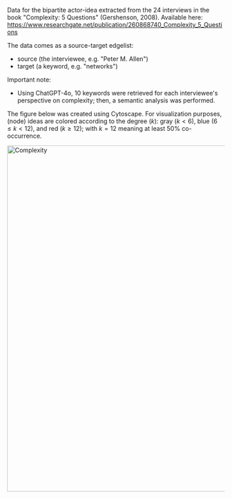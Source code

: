 Data for the bipartite actor-idea extracted from the 24 interviews in the book "Complexity: 5 Questions" (Gershenson, 2008). Available here: https://www.researchgate.net/publication/260868740_Complexity_5_Questions

The data comes as a source-target edgelist:
* source (the interviewee, e.g. "Peter M. Allen")
* target (a keyword, e.g. "networks")

Important note: 
* Using ChatGPT-4o, 10 keywords were retrieved for each interviewee's perspective on complexity; then, a semantic analysis was performed. 

The figure below was created using Cytoscape. For visualization purposes, (node) ideas are colored according to the degree ($k$): gray ($k<6$), blue ($6\leq k <12$), and red ($k\geq 12$); with $k=12$ meaning at least 50% co-occurrence.

<img src="complexity_bipartie_network.png" alt="Complexity" width="800px"/>